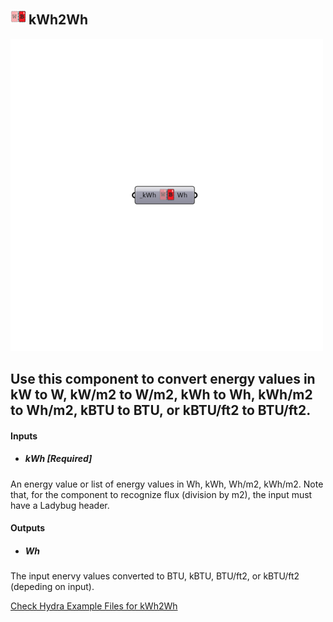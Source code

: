 ## ![](../../images/icons/kWh2Wh.png) kWh2Wh

![](../../images/500x500/kWh2Wh.png)

Use this component to convert energy values in kW to W, kW/m2 to W/m2, kWh to Wh, kWh/m2 to Wh/m2, kBTU to BTU, or kBTU/ft2 to BTU/ft2.
 -
 

#### Inputs
* ##### kWh [Required]
An energy value or list of energy values in Wh, kWh, Wh/m2, kWh/m2.  Note that, for the component to recognize flux (division by m2), the input must have a Ladybug header.

#### Outputs
* ##### Wh
The input enervy values converted to BTU, kBTU, BTU/ft2, or kBTU/ft2 (depeding on input).


[Check Hydra Example Files for kWh2Wh](https://hydrashare.github.io/hydra/index.html?keywords=Ladybug_kWh2Wh)